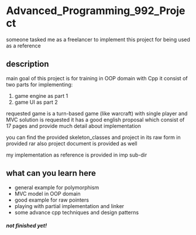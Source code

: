 # Advanced_Programming_992_Project

someone tasked me as a freelancer to implement this project for being used as a reference

## description
main goal of this project is for training in OOP domain with Cpp
it consist of two parts for implementing:
1. game engine as part 1
2. game UI as part 2

requested game is a turn-based game (like warcraft) with single player and MVC solution is requested
it has a good english proposal which consist of 17 pages and provide much detail about implementation

you can find the provided skeleton_classes and project in its raw form in provided rar
also project document is provided as well

my implementation as reference is provided in imp sub-dir

## what can you learn here

+ general example for polymorphism
+ MVC model in OOP domain
+ good example for raw pointers
+ playing with partial implementation and linker
+ some advance cpp techniques and design patterns 

##### not finished yet!